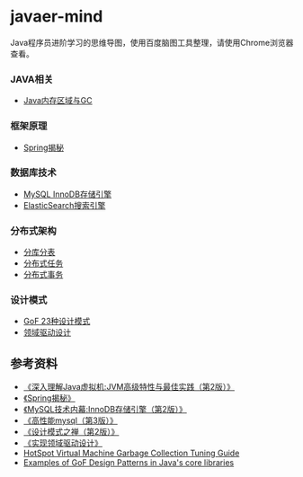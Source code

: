 # javaer-mind
Java程序员进阶学习的思维导图，使用百度脑图工具整理，请使用Chrome浏览器查看。

### JAVA相关
* [Java内存区域与GC](http://naotu.baidu.com/file/fae825b94449db970a50430fcd76c213?token=d4f8fc7b86c2827e)

### 框架原理
* [Spring揭秘](http://naotu.baidu.com/file/43dc596d801c9b54283393fdb918c6ea?token=d7370d36e7b42de1)

### 数据库技术
* [MySQL InnoDB存储引擎](http://naotu.baidu.com/file/49da4543e0dc432431bdfb813e5c478c?token=6115f8761d20d94d)
* [ElasticSearch搜索引擎](http://naotu.baidu.com/file/3b7f1dec1a487abf6ffe51f1a950744b?token=e08546f6ca1fa320)

### 分布式架构
* [分库分表](http://naotu.baidu.com/file/dc903b447e6227d34334979336f23d27?token=21bafb7ab2f98d39)
* [分布式任务](http://naotu.baidu.com/file/1db4b11512da78ae60cfafe13fd2ddb1?token=f40ac5234a93a226)
* [分布式事务](http://naotu.baidu.com/file/f4de6b17416395f08c8cf4c52db288c9?token=b09fbc7690267a7b)

### 设计模式
* [GoF 23种设计模式](http://naotu.baidu.com/file/a5395ba52f664f00d4ad8ab4a4f57ff1?token=9c9e080c27b7c713)
* [领域驱动设计](http://naotu.baidu.com/file/d7bb1a3e066c2fae7bcf756daa78e9d7?token=cb9ca20178d7c914)

## 参考资料
* [《深入理解Java虚拟机:JVM高级特性与最佳实践（第2版）》](https://book.douban.com/subject/24722612/)
* [《Spring揭秘》](https://book.douban.com/subject/3897837/)
* [《MySQL技术内幕:InnoDB存储引擎（第2版）》](https://book.douban.com/subject/24708143/)
* [《高性能mysql（第3版）》](https://book.douban.com/subject/23008813/)
* [《设计模式之禅（第2版）》](https://book.douban.com/subject/25843319/)
* [《实现领域驱动设计》](https://book.douban.com/subject/25844633/)
* [HotSpot Virtual Machine Garbage Collection Tuning Guide](https://docs.oracle.com/javase/8/docs/technotes/guides/vm/gctuning/toc.html)
* [Examples of GoF Design Patterns in Java's core libraries
](https://stackoverflow.com/questions/1673841/examples-of-gof-design-patterns-in-javas-core-libraries)
